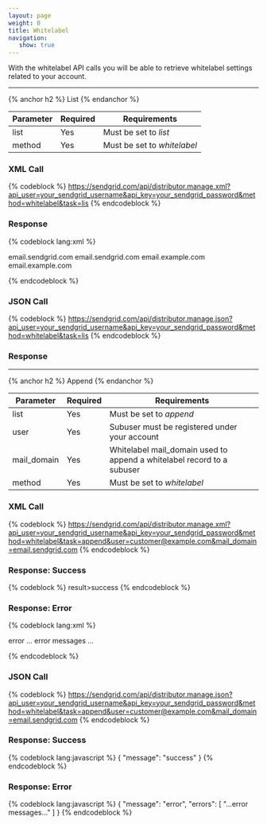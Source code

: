 ```yaml
---
layout: page
weight: 0
title: Whitelabel
navigation:
   show: true
---
```


With the whitelabel API calls you will be able to retrieve whitelabel settings related to your account.

* * * * *


{% anchor h2 %} List {% endanchor %}


<table class="table table-bordered table-striped">
   <thead>
      <tr>
         <th>Parameter</th>
         <th>Required</th>
         <th>Requirements</th>
      </tr>
   </thead>
   <tbody>
      <tr>
         <td>list</td>
         <td>Yes</td>
         <td>
            Must be set to
            <em>list</em>
         </td>
      </tr>
      <tr>
         <td>method</td>
         <td>Yes</td>
         <td>
            Must be set to
            <em>whitelabel</em>
         </td>
      </tr>
   </tbody>
</table>


### XML Call



{% codeblock %}
https://sendgrid.com/api/distributor.manage.xml?api_user=your_sendgrid_username&api_key=your_sendgrid_password&method=whitelabel&task=lis
{% endcodeblock %}
<h3>Response</h3>

{% codeblock lang:xml %}
<?xml version="1.0" encoding="ISO-8859-1"?>

<whitelabels>
   <whitelabel>
      <mail_domain>email.sendgrid.com</mail_domain>
      <url_domain>email.sendgrid.com</url_domain>
   </whitelabel>
   <whitelabel>
      <mail_domain>email.example.com</mail_domain>
      <url_domain>email.example.com</url_domain>
   </whitelabel>
</whitelabels>

{% endcodeblock %}




### JSON Call



{% codeblock %}
https://sendgrid.com/api/distributor.manage.json?api_user=your_sendgrid_username&api_key=your_sendgrid_password&method=whitelabel&task=lis
{% endcodeblock %}
<h3>Response</h3>




* * * * *


{% anchor h2 %} Append {% endanchor %}


<table class="table table-bordered table-striped">
   <thead>
      <tr>
         <th>Parameter</th>
         <th>Required</th>
         <th>Requirements</th>
      </tr>
   </thead>
   <tbody>
      <tr>
         <td>list</td>
         <td>Yes</td>
         <td>
            Must be set to
            <em>append</em>
         </td>
      </tr>
      <tr>
         <td>user</td>
         <td>Yes</td>
         <td>Subuser must be registered under your account</td>
      </tr>
      <tr>
         <td>mail_domain</td>
         <td>Yes</td>
         <td>Whitelabel mail_domain used to append a whitelabel record to a subuser</td>
      </tr>
      <tr>
         <td>method</td>
         <td>Yes</td>
         <td>
            Must be set to
            <em>whitelabel</em>
         </td>
      </tr>
   </tbody>
</table>


### XML Call



{% codeblock %}
https://sendgrid.com/api/distributor.manage.xml?api_user=your_sendgrid_username&api_key=your_sendgrid_password&method=whitelabel&task=append&user=customer@example.com&mail_domain=email.sendgrid.com
{% endcodeblock %}
<h3>Response: Success</h3>
{% codeblock %}
result><message>success</message></result>
{% endcodeblock %}



### Response: Error




{% codeblock lang:xml %}
<?xml version="1.0" encoding="ISO-8859-1"?>

<result>
   <message>error</message>
   <errors>
      <error>... error messages ...</error>
   </errors>
</result>

{% endcodeblock %}




### JSON Call



{% codeblock %}
https://sendgrid.com/api/distributor.manage.json?api_user=your_sendgrid_username&api_key=your_sendgrid_password&method=whitelabel&task=append&user=customer@example.com&mail_domain=email.sendgrid.com
{% endcodeblock %}
<h3>Response: Success</h3>

{% codeblock lang:javascript %}
{
  "message": "success"
}
{% endcodeblock %}




### Response: Error




{% codeblock lang:javascript %}
{
  "message": "error",
  "errors": [
    "...error messages..."
  ]
}
{% endcodeblock %}



